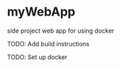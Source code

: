 # myWebApp
side project web app for using docker

TODO: Add build instructions

TODO: Set up docker
